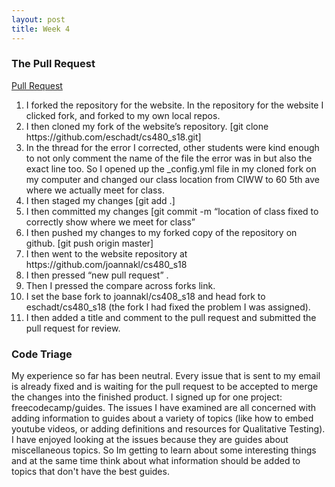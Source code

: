 ```yaml
---
layout: post
title: Week 4
---
```


### The Pull Request 
<p>
<a href="https://github.com/joannakl/cs480_s18/pull/68"> Pull Request </a>

<ol>
<li> I forked the repository for the website. In the repository for the website I clicked fork, and forked to my own local repos. </li>
<li> I then cloned my fork of the website’s repository. [git clone https://github.com/eschadt/cs480_s18.git] </li>
<li> In the thread for the error I corrected, other students were kind enough to not only comment the name of the file the error was in but also the exact line too. So I opened up the _config.yml file in my cloned fork on my computer and changed our class location from CIWW to 60 5th ave where we actually meet for class. </li> 
<li> I then staged my changes [git add .] </li> 
<li> I then committed my changes [git commit -m “location of class fixed to correctly show where we meet for class” </li>
<li> I then pushed my changes to my forked copy of the repository on github. [git push origin master] </li>
<li> I then went to the website repository at https://github.com/joannakl/cs480_s18 </li>
<li> I then pressed “new pull request” . </li>
<li> Then I pressed the compare across forks link.  </li>
<li> I set the base fork to joannakl/cs408_s18 and head fork to eschadt/cs480_s18 (the fork I had fixed the problem I was assigned). </li>
<li> I then added a title and comment to the pull request and submitted the pull request for review. </li>
</ol>
</p>

### Code Triage

<p>
My experience so far has been neutral. Every issue that is sent to my email is already fixed and is waiting for the pull request to be accepted to merge the changes into the finished product. I signed up for one project: freecodecamp/guides. The issues I have examined are all concerned with adding information to guides about a variety of topics (like how to embed youtube videos, or adding definitions and resources for Qualitative Testing). I have enjoyed looking at the issues because they are guides about miscellaneous topics. So Im getting to learn about some interesting things and at the same time think about what information should be added to topics that don't have the best guides.
</p>


